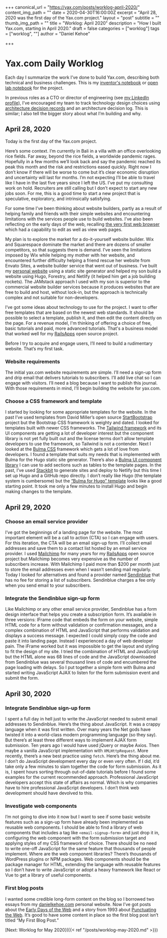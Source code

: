 +++
canonical_url = "https://yax.com/posts/worklog-april-2020/"
content_img_path = ""
date = 2020-04-30T16:00:00Z
excerpt = "April 28, 2020 was the first day of the Yax.com project."
layout = "post"
subtitle = ""
thumb_img_path = ""
title = "Worklog: April 2020"
description = "How I built Yax.com, starting in April 2020."
draft = false
categories = ["worklog"]
tags = ["worklog", ""]
author = "Daniel Kehoe" 

+++

# Yax.com Daily Worklog

Each day I summarize the work I’ve done to build Yax.com, describing both technical and business challenges. This is my [inventor's notebook](https://en.wikipedia.org/wiki/Inventor%27s_notebook) or [open lab notebook](https://en.wikipedia.org/wiki/Lab_notebook) for the project.

In previous roles as a CTO or director of engineering (see [my LinkedIn profile](https://www.linkedin.com/in/danielkehoe/)), I’ve encouraged my team to track technology design choices using [architecture decision records](https://github.com/joelparkerhenderson/architecture_decision_record) and an architecture decision log. This is similar; I also tell the bigger story about what I’m building and why. 

## April 28, 2020

Today is the first day of the Yax.com project.

Here’s some context. I’m currently in Bali in a villa with an office overlooking rice fields. Far away, beyond the rice fields, a worldwide pandemic rages. Hopefully in a few months we’ll look back and say the pandemic reached its peak this month and the risk and restrictions eased quickly. Right now I don’t know if there will be worse to come but it’s clear economic disruption and uncertainty will last for months. I’m not expecting I’ll be able to travel like I have in the last five years since I left the US. I’ve put my consulting work on hold. Recruiters are still calling but I don’t expect to start any new jobs soon. For me, this is a good time to start a new project that is speculative, exploratory, and intrinsically satisfying.

For some time I’ve been thinking about website builders, partly as a result of helping family and friends with their simple websites and encountering limitations with the services people use to build websites. I’ve also been reflecting on the early days of the web, recalling [the very first web browser](https://digital-archaeology.org/the-nexus-browser/) which had a capability to edit as well as view web pages.

My plan is to explore the market for a do-it-yourself website builder. Wix and Squarespace dominate the market and there are dozens of smaller competitors, so that suggests there is demand. I’ve seen the limitations imposed by Wix while helping my mother with her website, and encountered further difficulty helping a friend rescue her website from Envato Sites, a website builder service that went out of business. I’ve built my [personal website](https://danielkehoe.com/) using a static site generator and helped my son build a website using Hugo, Forestry, and Netlify (it helped him get a job building rockets). The JAMstack approach I used with my son is superior to the commercial website builder services because it produces websites that are free to build and host, without lock-in, but the approach is technically complex and not suitable for non-developers.

I’ve got some ideas about technology to use for the project. I want to offer free templates that are based on the newest web standards. It should be possible to select a template, publish it, and then edit the content directly on the page. For a revenue model, I'm thinking of offering a choice of free, basic tutorials and paid, more advanced tutorials. That's a business model that worked well for my [RailsApps](https://tutorials.railsapps.org/) open source project.

Before I try to acquire and engage users, I’ll need to build a rudimentary website. That’s my first task.

### Website requirements
The initial yax.com website requirements are simple. I’ll need a sign-up form and drip email that delivers tutorials to subscribers. I’ll add live chat so I can engage with visitors. I’ll need a blog because I want to publish this journal. With those requirements in mind, I'll begin building the website for yax.com.

### Choose a CSS framework and template
I started by looking for some appropriate templates for the website. In the past I’ve used templates from David Miller’s open source [StartBootstrap](https://startbootstrap.com/) project but the Bootstrap CSS framework is weighty and dated. I looked for templates built with newer CSS frameworks. The [Tailwind framework](https://tailwindcss.com/) and its UI components are getting a lot of developer interest but the component library is not yet fully built out and the license terms don’t allow template developers to use the framework, so Tailwind is not a contender. Next I looked at the [Bulma CSS](#) framework which gets a lot of love from developers. I found a template that suits my needs that is implemented with Bulma for the Hugo static site generator. There’s also a [Bulma UI component library](https://bulmatemplates.github.io/bulma-templates/) I can use to add sections such as tables to the template pages. In the past, I’ve used [Stackbit](https://www.stackbit.com/) to generate sites and deploy to Netlify but this time I set up Hugo and a GitHub repo directly. I don’t really like Hugo (the template system is cumbersome) but the [“Bulma for Hugo” template](https://themes.gohugo.io/bulma/) looks like a good starting point. It took me only a few minutes to install Hugo and begin making changes to the template.

## April 29, 2020

### Choose an email service provider
I’ve got the beginnings of a landing page for the website. The most important element will be a call to action (CTA) so I can engage with users. For this iteration, the CTA will be an email sign-up form. I’ll collect email addresses and save them to a contact list hosted by an email service provider. I used [Mailchimp](https://mailchimp.com/) for many years for my [RailsApps](https://github.com/RailsApps) open source project but Mailchimp becomes very expensive as the number of subscribers increase. With Mailchimp I paid more than $200 per month just to store the email addresses even when I wasn’t sending mail regularly. Today I looked for alternatives and found a provider named [Sendinblue](https://www.sendinblue.com/) that has no fee for storing a list of subscribers. Sendinblue charges a fee only when you send email to your subscribers.

### Integrate the Sendinblue sign-up form
Like Mailchimp or any other email service provider, Sendinblue has a form design interface that helps you create a subscription form. It’s available in three versions: IFrame code that embeds the form on your website, simple HTML code for a form without validation or confirmation messages, and a complex combination of HTML and JavaScript that performs validation and displays a success message. I expected I could simply copy the code and paste it into landing page. Instead I experienced a day of web developer pain. The iFrame worked but it was impossible to get the layout and styling to fit the design of my site. I tried the combination of HTML and JavaScript but the HTML alone was 68 lines of code and the JavaScript downloaded from Sendinblue was several thousand lines of code and encumbered the page loading with delays. So I put together a simple form with Bulma and started writing JavaScript AJAX to listen for the form submission event and submit the form. 

## April 30, 2020

### Integrate Sendinblue sign-up form
I spent a full day in hell just to write the JavaScript needed to submit email addresses to Sendinblue. Here’s the thing about JavaScript. It was a crappy language when it was first written. Over many years the Net gods have twisted it into a world-class modern programming language (so they say). But there’s at least three different ways to implement AJAX form submission. Ten years ago I would have used jQuery or maybe Axios. Then maybe a vanilla JavaScript implementation with `XMLHttpRequest`. More recently, there’s a new best practice using `fetch`. Here’s the thing about me. I don’t do JavaScript development every day or even very often. If I did, it’d take only a few minutes to slam together the code for form submission. As it is, I spent hours sorting through out-of-date tutorials before I found some examples for the current recommended approach. Professional JavaScript developers accept this state of affairs as normal. Which is why companies have to hire professional JavaScript developers. I don’t think web development should have devolved to this.

### Investigate web components
I’m not going to dive into it now but I want to see if some basic website features such as a sign-up form have already been implemented as reusable web components. I should be able to find a library of web components that includes a tag like `<email-signup-form>` and just drop it in, configuring the web component with the form submission target and applying styles of my CSS framework of choice. There should be no need to write one-off JavaScript for the same feature that thousands of people implement. Where are the web component libraries? There’s thousands of WordPress plugins or NPM packages. Web components should be the package manager for HTML, extending the language with reusable features so I don’t have to write JavaScript or adopt a heavy framework like React or Vue to get a library of useful components.

### First blog posts
I wanted some credible long-form content on the blog so I borrowed two essays from my [danielkehoe.com](https://danielkehoe.com/) personal website. Now I’ve got posts about the [Early Days of the Web](https://yax.com/posts/early-days-of-the-web-1991/) and a story from 1993 about [Punctuating the Web](https://yax.com/posts/personal-history-punctuating-the-web-1993/). It’s good to have some content in place so the first blog post isn’t titled “My First Blog Post.”

[Next: Worklog for May 2020]({{< ref "/posts/worklog-may-2020.md" >}})
